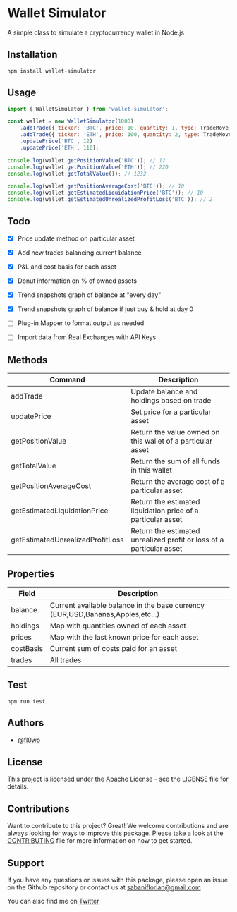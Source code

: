 # Wallet Simulator

A simple class to simulate a cryptocurrency wallet in Node.js

## Installation
```
npm install wallet-simulator
```

## Usage

```javascript
import { WalletSimulator } from 'wallet-simulator';

const wallet = new WalletSimulator(1000)
    .addTrade({ ticker: 'BTC', price: 10, quantity: 1, type: TradeMove.BUY })
    .addTrade({ ticker: 'ETH', price: 100, quantity: 2, type: TradeMove.BUY })
    .updatePrice('BTC', 12)
    .updatePrice('ETH', 110);

console.log(wallet.getPositionValue('BTC')); // 12
console.log(wallet.getPositionValue('ETH')); // 220
console.log(wallet.getTotalValue()); // 1232

console.log(wallet.getPositionAverageCost('BTC')); // 10
console.log(wallet.getEstimatedLiquidationPrice('BTC')); // 10
console.log(wallet.getEstimatedUnrealizedProfitLoss('BTC')); // 2
```


## Todo

- [x] Price update method on particular asset
- [x] Add new trades balancing current balance
- [x] P&L and cost basis for each asset
- [x] Donut information on % of owned assets
- [x] Trend snapshots graph of balance at "every day"
- [x] Trend snapshots graph of balance if just buy & hold at day 0
- [ ] Plug-in Mapper to format output as needed
- [ ] Import data from Real Exchanges with API Keys


## Methods

| Command                          | Description                                                          |
|----------------------------------|----------------------------------------------------------------------|
| addTrade                         | Update balance and holdings based on trade                           |
| updatePrice                      | Set price for a particular asset                                     |
| getPositionValue                 | Return the value owned on this wallet of a particular asset          |
| getTotalValue                    | Return the sum of all funds in this wallet                           |
| getPositionAverageCost           | Return the average cost of a particular asset                        |
| getEstimatedLiquidationPrice     | Return the estimated liquidation price of a particular asset         |
| getEstimatedUnrealizedProfitLoss | Return the estimated unrealized profit or loss of a particular asset |

## Properties
| Field     | Description                                                                    |
|-----------|--------------------------------------------------------------------------------|
| balance   | Current available balance in the base currency (EUR,USD,Bananas,Apples,etc...) |
| holdings  | Map with quantities owned of each asset                                        |
| prices    | Map with the last known price for each asset                                   |
| costBasis | Current sum of costs paid for an asset                                         |
| trades    | All trades                                                                     |

## Test
```
npm run test
```

## Authors

- [@fl0wo](https://www.github.com/fl0wo)


## License
This project is licensed under the Apache License - see the [LICENSE](https://github.com/fl0wo/wallet-simulator/blob/main/LICENSE) file for details.

## Contributions
Want to contribute to this project? Great! We welcome contributions and are always looking for ways to improve this package. Please take a look at the [CONTRIBUTING](https://github.com/fl0wo/wallet-simulator/blob/main/LICENSE) file for more information on how to get started.

## Support
If you have any questions or issues with this package, please open an issue on the Github repository or contact us at sabaniflorian@gmail.com

You can also find me on [Twitter](https://twitter.com/flof_fly)

